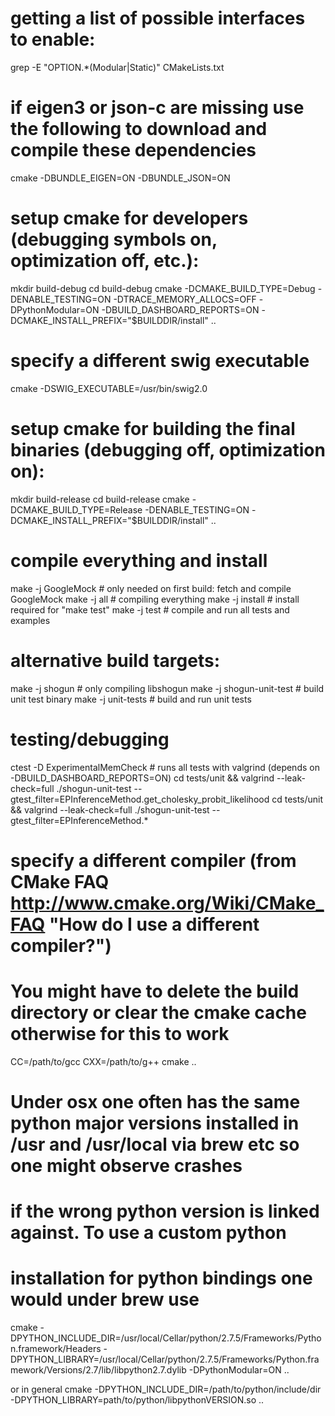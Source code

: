 # getting a list of possible interfaces to enable:
grep -E "OPTION.*(Modular|Static)" CMakeLists.txt

# if eigen3 or json-c are missing use the following to download and compile these dependencies
cmake -DBUNDLE_EIGEN=ON -DBUNDLE_JSON=ON

# setup cmake for developers (debugging symbols on, optimization off, etc.):
mkdir build-debug
cd build-debug
cmake -DCMAKE_BUILD_TYPE=Debug -DENABLE_TESTING=ON -DTRACE_MEMORY_ALLOCS=OFF -DPythonModular=ON -DBUILD_DASHBOARD_REPORTS=ON -DCMAKE_INSTALL_PREFIX="$BUILDDIR/install" ..

# specify a different swig executable
cmake -DSWIG_EXECUTABLE=/usr/bin/swig2.0

# setup cmake for building the final binaries (debugging off, optimization on):
mkdir build-release
cd build-release
cmake -DCMAKE_BUILD_TYPE=Release -DENABLE_TESTING=ON -DCMAKE_INSTALL_PREFIX="$BUILDDIR/install" ..


# compile everything and install
make -j GoogleMock # only needed on first build: fetch and compile GoogleMock
make -j all # compiling everything
make -j install # install required for "make test"
make -j test # compile and run all tests and examples


# alternative build targets:
make -j shogun # only compiling libshogun
make -j shogun-unit-test # build unit test binary
make -j unit-tests # build and run unit tests


# testing/debugging
ctest -D ExperimentalMemCheck # runs all tests with valgrind (depends on -DBUILD_DASHBOARD_REPORTS=ON)
cd tests/unit && valgrind --leak-check=full ./shogun-unit-test --gtest_filter=EPInferenceMethod.get_cholesky_probit_likelihood
cd tests/unit && valgrind --leak-check=full ./shogun-unit-test --gtest_filter=EPInferenceMethod.*

# specify a different compiler (from CMake FAQ http://www.cmake.org/Wiki/CMake_FAQ "How do I use a different compiler?")
# You might have to delete the build directory or clear the cmake cache otherwise for this to work
CC=/path/to/gcc CXX=/path/to/g++ cmake ..

# Under osx one often has the same python major versions installed in /usr and /usr/local via brew etc so one might observe crashes
# if the wrong python version is linked against.  To use a custom python
# installation for python bindings one would under brew use 
cmake -DPYTHON_INCLUDE_DIR=/usr/local/Cellar/python/2.7.5/Frameworks/Python.framework/Headers -DPYTHON_LIBRARY=/usr/local/Cellar/python/2.7.5/Frameworks/Python.framework/Versions/2.7/lib/libpython2.7.dylib  -DPythonModular=ON ..

or in general 
cmake -DPYTHON_INCLUDE_DIR=/path/to/python/include/dir -DPYTHON_LIBRARY=path/to/python/libpythonVERSION.so ..

